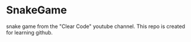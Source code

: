 # SnakeGame
snake game from the "Clear Code" youtube channel. This repo is created for learning github.
